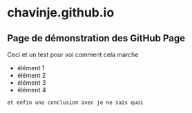 # chavinje.github.io

## Page de démonstration des GitHub Page

Ceci et un test pour voi comment cela marche

- élément 1
- élément 2
- élément 3
- élément 4

 `
 et enfin une conclusion
 avec je ne sais quoi
 `
 